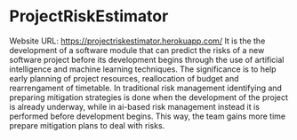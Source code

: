 # ProjectRiskEstimator
Website URL: https://projectriskestimator.herokuapp.com/
It is the the development of a software module that can predict the risks of a new software project before its development begins through the use of artificial intelligence and machine learning techniques.
The significance is to help early planning of project resources, reallocation of budget and rearrengament of timetable. In traditional risk management identifying and preparing mitigation strategies is done when the development of the project is already underway, while in ai-based risk management instead it is performed before development begins. This way, the team gains more time prepare mitigation plans to deal with risks.
